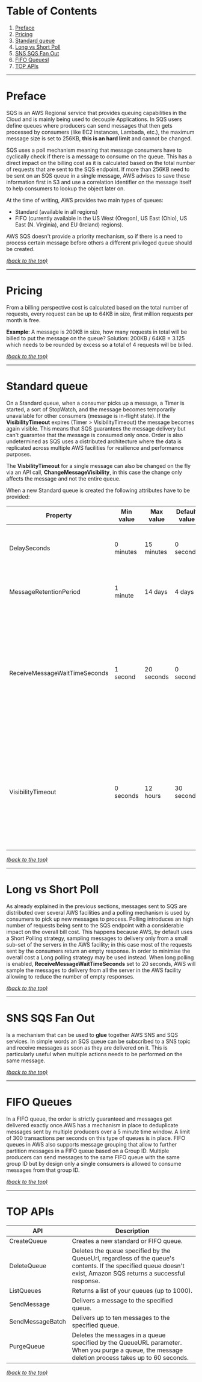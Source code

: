 # Table of Contents

1. [Preface](README.md#markdown-header-preface)
2. [Pricing](README.md#markdown-header-pricing)
3. [Standard queue](README.md#markdown-header-standard-queue)
4. [Long vs Short Poll](README.md#markdown-header-long-vs-short-poll)
5. [SNS SQS Fan Out](README.md#markdown-header-sns-sqs-fan-out)
6. [FIFO Queuesl](README.md#markdown-header-fifo-queues)
7. [TOP APIs](README.md#markdown-header-top-apis)

* * *

# Preface

SQS is an AWS Regional service that provides queuing capabilities in the Cloud and is mainly being used to decouple Applications.
In SQS users define queues where producers can send messages that then gets processed by consumers (like EC2 instances, Lambada, etc.), the maximum message size is set to 256KB, **this is an hard limit** and cannot be changed.

SQS uses a poll mechanism meaning that message consumers have to cyclically check if there is a message to consume on the queue. This has a direct impact on the billing cost as it is calculated based on the total number of requests that are sent to the SQS endpoint.
If more than 256KB need to be sent on an SQS queue in a single message, AWS advises to save these information first in S3 and use a correlation identifier on the message itself to help consumers to lookup the object later on.

At the time of writing, AWS provides two main types of queues:

- Standard (available in all regions)
- FIFO (currently available in the US West (Oregon), US East (Ohio), US East (N. Virginia), and EU (Ireland) regions).

AWS SQS doesn't provide a priority mechanism, so if there is a need to process certain message before others a different privileged queue should be created.

[*(back to the top)*](README.md#markdown-header-table-of-contents)

* * *

# Pricing

From a billing perspective cost is calculated based on the total number of requests, every request can be up to 64KB in size, first million requests per month is free.

**Example**: A message is 200KB in size, how many requests in total will be billed to put the message on the queue?
Solution: 200KB / 64KB = 3.125 which needs to be rounded by excess so a total of 4 requests will be billed.

[*(back to the top)*](README.md#markdown-header-table-of-contents)

* * *

# Standard queue

On a Standard queue, when a consumer picks up a message, a Timer is started, a sort of StopWatch, and the message becomes temporarily unavailable for other consumers (message is in-flight state).
If the **VisibilityTimeout** expires (Timer > VisibilityTimeout) the message becomes again visible. This means that SQS guarantees the message delivery but can't guarantee that the message is consumed only once.
Order is also undetermined as SQS uses a distributed architecture where the data is replicated across multiple AWS facilities for resilience and performance purposes.

The **VisbilityTimeout** for a single message can also be changed on the fly via an API call, **ChangeMessageVisibility**, in this case the change only affects the message and not the entire queue.

When a new Standard queue is created the following attributes have to be provided:

Property | Min value | Max value | Default value | Description
--- | --- | --- | --- | ---
DelaySeconds | 0 minutes | 15 minutes | 0 seconds | The time in seconds that the delivery of all messages in the queue will be delayed
MessageRetentionPeriod | 1 minute | 14 days | 4 days | The number of seconds Amazon SQS retains a message
ReceiveMessageWaitTimeSeconds | 1 second | 20 seconds | 0 seconds | Specifies the duration, in seconds, that the ReceiveMessage action call waits until a message is in the queue in order to include it in the response, as opposed to returning an empty response if a message is not yet available.
VisibilityTimeout | 0 seconds | 12 hours | 30 seconds | The length of time during which a message will be unavailable once a message is delivered to the queue. ** If the value is set to 0 then the message will be always available to consumer unless explicitly deleted.**

[*(back to the top)*](README.md#markdown-header-table-of-contents)

* * *

# Long vs Short Poll

As already explained in the previous sections, messages sent to SQS are distributed over several AWS facilities and a polling mechanism is used by consumers to pick up new messages to process. Polling introduces an high number of requests being sent to the SQS endpoint with a considerable impact on the overall bill cost. This happens because AWS, by default uses a Short Polling strategy, sampling messages to delivery only from a small sub-set of the servers in the AWS facility; in this case most of the requests sent by the consumers return an empty response.
In order to minimise the overall cost a Long polling strategy may be used instead. When long polling is enabled, **ReceiveMessageWaitTimeSeconds** set to 20 seconds, AWS will sample the messages to delivery from all the server in the AWS facility allowing to reduce the number of empty responses.

[*(back to the top)*](README.md#markdown-header-table-of-contents)

* * *

# SNS SQS Fan Out

Is a mechanism that can be used to **glue** together AWS SNS and SQS services. In simple words an SQS queue can be subscribed to a SNS topic and receive messages as soon as they are delivered on it. This is particularly useful when multiple actions needs to be performed on the same message.

[*(back to the top)*](README.md#markdown-header-table-of-contents)

* * *

# FIFO Queues

In a FIFO queue, the order is strictly guaranteed and messages get delivered exactly once.AWS has a mechanism in place to deduplicate messages sent by multiple producers over a 5 minute time window. 
A limit of 300 transactions per seconds on this type of queues is in place. FIFO queues in AWS also supports message grouping that allow to further partition messages in a FIFO queue based on a Group ID. Multiple producers can send messages to the same FIFO queue with the same group ID but by design only a single consumers is allowed to consume messages from that group ID.

[*(back to the top)*](README.md#markdown-header-table-of-contents)

* * *

# TOP APIs

API | Description
--- | ---
CreateQueue | Creates a new standard or FIFO queue.
DeleteQueue | Deletes the queue specified by the QueueUrl, regardless of the queue's contents. If the specified queue doesn't exist, Amazon SQS returns a successful response.
ListQueues | Returns a list of your queues (up to 1000).
SendMessage | Delivers a message to the specified queue.
SendMessageBatch | Delivers up to ten messages to the specified queue.
PurgeQueue |Deletes the messages in a queue specified by the QueueURL parameter. When you purge a queue, the message deletion process takes up to 60 seconds.

[*(back to the top)*](README.md#markdown-header-table-of-contents)